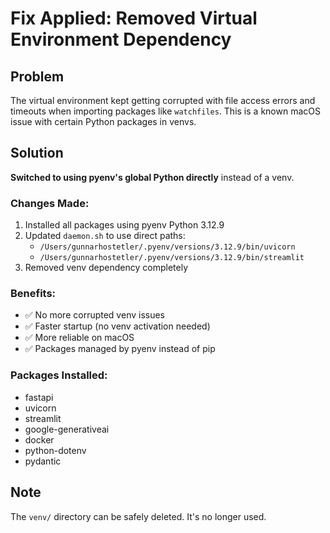 # Fix Applied: Removed Virtual Environment Dependency

## Problem
The virtual environment kept getting corrupted with file access errors and timeouts when importing packages like `watchfiles`. This is a known macOS issue with certain Python packages in venvs.

## Solution
**Switched to using pyenv's global Python directly** instead of a venv.

### Changes Made:
1. Installed all packages using pyenv Python 3.12.9
2. Updated `daemon.sh` to use direct paths:
   - `/Users/gunnarhostetler/.pyenv/versions/3.12.9/bin/uvicorn`
   - `/Users/gunnarhostetler/.pyenv/versions/3.12.9/bin/streamlit`
3. Removed venv dependency completely

### Benefits:
- ✅ No more corrupted venv issues
- ✅ Faster startup (no venv activation needed)
- ✅ More reliable on macOS
- ✅ Packages managed by pyenv instead of pip

### Packages Installed:
- fastapi
- uvicorn
- streamlit
- google-generativeai
- docker
- python-dotenv
- pydantic

## Note
The `venv/` directory can be safely deleted. It's no longer used.
